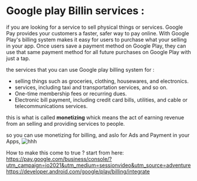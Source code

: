 # Google play Billin services :

if you are looking for a service to sell physical things or services. Google Pay provides your customers a faster, safer way to pay online.
With Google Play's billing system makes it easy for users to purchase what your selling in your app. Once users save a payment method on Google Play, they can use that same payment method for all future purchases on Google Play with just a tap.

the services that you can use Google play billing system for :

- selling things such as groceries, clothing, housewares, and electronics.
- services, including taxi and transportation services, and so on.
- One-time membership fees or recurring dues.
- Electronic bill payment, including credit card bills, utilities, and cable or telecommunications services.

this is what is called **monetizing** whick means the act of earning revenue from an selling and providing services to people.

so you can use monetizing for billing, and aslo for Ads and Payment in your Apps,
![hhh](https://1.bp.blogspot.com/-hwAkX0wiUUM/XthSGdwH-4I/AAAAAAAAO_c/SRAY5QzlfIQrn5QNOQ7m4RBW4EIw2FHkwCLcBGAsYHQ/s1600/image1.jpg)

How to make this come to true ?
start from here:
https://pay.google.com/business/console/?utm_campaign=io2021&utm_medium=sessionvideo&utm_source=adventure
https://developer.android.com/google/play/billing/integrate

